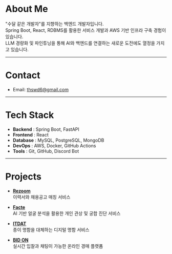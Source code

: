 # About Me

"수달 같은 개발자"를 지향하는 백엔드 개발자입니다.  
Spring Boot, React, RDBMS를 활용한 서비스 개발과 AWS 기반 인프라 구축 경험이 있습니다.  
LLM 경량화 및 파인튜닝을 통해 AI와 백엔드를 연결하는 새로운 도전에도 열정을 가지고 있습니다.

---

# Contact

- Email: thswd6@gmail.com

---

# Tech Stack

- **Backend** : Spring Boot, FastAPI
- **Frontend** : React
- **Database** : MySQL, PostgreSQL, MongoDB
- **DevOps** : AWS, Docker, GitHub Actions
- **Tools** : Git, GitHub, Discord Bot

---

# Projects

- **[Rezoom](https://github.com/Team-Rezoom)**  
  이력서와 채용공고 매칭 서비스

- **[Facte](https://github.com/AI-X-5jo-Mini/mini-frontend)**  
  AI 기반 얼굴 분석을 활용한 개인 관상 및 궁합 진단 서비스

- **[ITDAT](https://github.com/itdat-namewallet/Mobile)**  
  종이 명함을 대체하는 디지털 명함 서비스

- **[BID ON](https://github.com/gangnam-auction/gangnam-auction)**  
  실시간 입찰과 채팅이 가능한 온라인 경매 플랫폼
